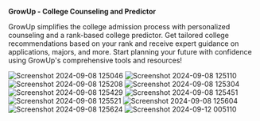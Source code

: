 **GrowUp - College Counseling and Predictor**

GrowUp simplifies the college admission process with personalized counseling and a rank-based college predictor. Get tailored college recommendations based on your rank and receive expert guidance on applications, majors, and more. Start planning your future with confidence using GrowUp's comprehensive tools and resources!

![Screenshot 2024-09-08 125046](https://github.com/user-attachments/assets/90aa1742-5a19-4461-b124-61ff6c515f13)
![Screenshot 2024-09-08 125110](https://github.com/user-attachments/assets/96b600f7-4d1a-4b00-83f9-018d675cfeab)
![Screenshot 2024-09-08 125208](https://github.com/user-attachments/assets/a28164c0-d6ff-4419-8a6b-be0879aa4eba)
![Screenshot 2024-09-08 125304](https://github.com/user-attachments/assets/2d316a8a-0e6a-436d-8cd7-8cf452c873f3)
![Screenshot 2024-09-08 125429](https://github.com/user-attachments/assets/6349ca42-cd08-4bdf-8029-bfcbe752f496)
![Screenshot 2024-09-08 125451](https://github.com/user-attachments/assets/1cc2403c-6474-4b2e-8a6e-ecebaa320496)
![Screenshot 2024-09-08 125521](https://github.com/user-attachments/assets/78558bbe-d403-4aaa-bdb5-018351d797bf)
![Screenshot 2024-09-08 125604](https://github.com/user-attachments/assets/347677b2-ee50-47ad-bd9e-1863a4a77352)
![Screenshot 2024-09-08 125624](https://github.com/user-attachments/assets/99095e4d-a11a-417d-a730-7d158d072697)
![Screenshot 2024-09-12 005110](https://github.com/user-attachments/assets/935b3c1a-1887-4b90-9799-19f8409c18d6)


